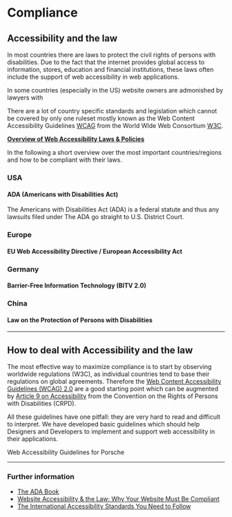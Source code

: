 # Compliance

## Accessibility and the law
In most countries there are laws to protect the civil rights of persons with disabilities. 
Due to the fact that the internet provides global access to information, stores, education and financial institutions, these laws often include the support of web accessibility in web applications.

In some countries (especially in the US) website owners are admonished by lawyers with  

There are a lot of country specific standards and legislation which cannot be covered by only one ruleset mostly known as the Web Content Accessibility Guidelines [WCAG](https://www.w3.org/WAI/standards-guidelines/wcag/) from the World WIde Web Consortium [W3C](https://www.w3.org/).

**[Overview of Web Accessibility Laws & Policies](https://www.w3.org/WAI/policies/)**

In the following a short overview over the most important countries/regions and how to be compliant with their laws.

### USA 

#### ADA (Americans with Disabilities Act)
The Americans with Disabilities Act (ADA) is a federal statute and thus any lawsuits filed under The ADA go straight to U.S. District Court.

### Europe

#### EU Web Accessibility Directive / European Accessibility Act

### Germany

#### Barrier-Free Information Technology (BITV 2.0)

### China

#### Law on the Protection of Persons with Disabilities

--- 

## How to deal with Accessibility and the law
The most effective way to maximize compliance is to start by observing worldwide regulations (W3C), as individual countries tend to base their regulations on global agreements. 
Therefore the [Web Content Accessibility Guidelines (WCAG) 2.0](https://www.w3.org/TR/WCAG20/) are a good starting point which can be augmented by [Article 9 on Accessibility](https://www.un.org/development/desa/disabilities/convention-on-the-rights-of-persons-with-disabilities/article-9-accessibility.html) from the Convention on the Rights of Persons with Disabilities (CRPD).

All these guidelines have one pitfall: they are very hard to read and difficult to interpret. We have developed basic guidelines which should help Designers and Developers to implement and support web accessibility in their applications.

<p-link href="./guidelines">Web Accessibility Guidelines for Porsche</p-link> 

--- 

### Further information
- [The ADA Book](https://adabook.com/)
- [Website Accessibility & the Law: Why Your Website Must Be Compliant](https://www.searchenginejournal.com/website-accessibility-law/285199)
- [The International Accessibility Standards You Need to Follow](https://www.telerik.com/blogs/the-international-accessibility-standards-you-need-to-follow)